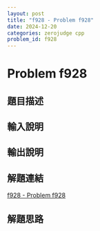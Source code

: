 ```yaml
---
layout: post
title: "f928 - Problem f928"
date: 2024-12-20
categories: zerojudge cpp
problem_id: f928
---
```


# Problem f928

## 題目描述



## 輸入說明



## 輸出說明



## 解題連結

[f928 - Problem f928](https://zerojudge.tw/ShowProblem?problemid=f928)

## 解題思路

